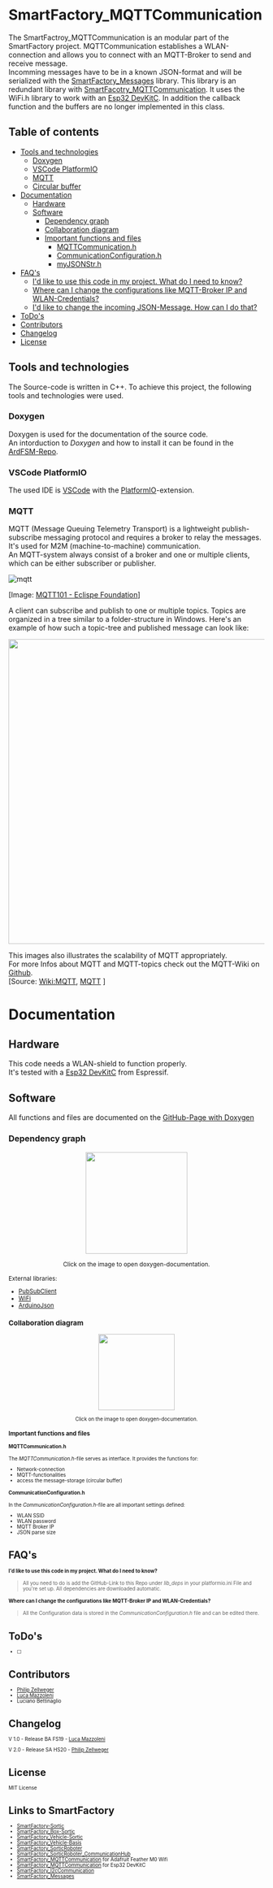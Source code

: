 # SmartFactory_MQTTCommunication

The SmartFactroy_MQTTCommunication is an modular part of the SmartFactory project. MQTTCommunication establishes a WLAN-connection and allows you to connect with an MQTT-Broker to send and receive message.  
Incomming messages have to be in a known JSON-format and will be serialized with the [SmartFactory_Messages](https://github.com/philipzellweger/SmartFactory_Messages) library.
This library is an redundant library with [SmartFacotry_MQTTCommunication](https://github.com/LMazzole/SmartFactory_MQTTCommunication). It uses the WiFi.h library to work with an [Esp32 DevKitC](https://www.espressif.com/en/products/hardware/esp32-devkitc/overview). In addition the callback function and the buffers are no longer implemented in this class.

<!-- add Pagebreak in Print: <div style="page-break-after: always;"></div> -->

## Table of contents
<!-- TOC Generated with https://magnetikonline.github.io/markdown-toc-generate/ -->

- [Tools and technologies](#tools-and-technologies)
	- [Doxygen](#doxygen)
	- [VSCode PlatformIO](#vscode-platformio)
	- [MQTT](#mqtt)
	- [Circular buffer](#circular-buffer)
- [Documentation](#documentation)
	- [Hardware](#hardware)
	- [Software](#software)
		- [Dependency graph](#dependency-graph)
		- [Collaboration diagram](#collaboration-diagram)
		- [Important functions and files](#important-functions-and-files)
			- [MQTTCommunication.h](#mqttcommunicationh)
			- [CommunicationConfiguration.h](#communicationconfigurationh)
			- [myJSONStr.h](#myjsonstrh)
- [FAQ's](#faqs)
	- [I'd like to use this code in my project. What do I need to know?](#id-like-to-use-this-code-in-my-project-what-do-i-need-to-know)
	- [Where can I change the configurations like MQTT-Broker IP and WLAN-Credentials?](#where-can-i-change-the-configurations-like-mqtt-broker-ip-and-wlan-credentials)
	- [I'd like to change the incoming JSON-Message. How can I do that?](#id-like-to-change-the-incoming-json-message-how-can-i-do-that)
- [ToDo's](#todos)
- [Contributors](#contributors)
- [Changelog](#changelog)
- [License](#license)


<div style="page-break-after: always;"></div>


## Tools and technologies

The Source-code is written in C++.
To achieve this project, the following tools and technologies were used.

### Doxygen
Doxygen is used for the documentation of the source code.  
An intorduction to *Doxygen* and how to install it can be found in the [ArdFSM-Repo](https://github.com/LMazzole/ArdFSM#documentation-with-doxygen).  

### VSCode PlatformIO
The used IDE is [VSCode](https://code.visualstudio.com/) with the [PlatformIO](https://platformio.org/platformio-ide)-extension.

### MQTT
MQTT (Message Queuing Telemetry Transport) is a lightweight publish-subscribe messaging protocol and requires a broker to relay the messages. It's used for M2M (machine-to-machine) communication.  
An MQTT-system always consist of a broker and one or multiple clients, which can be either subscriber or publisher. 

![mqtt](https://www.eclipse.org/community/eclipse_newsletter/2014/october/images/article1.1.png)

[Image: [MQTT101 - Eclispe Foundation](<https://www.eclipse.org/community/eclipse_newsletter/2014/october/article2.php>)]

A client can subscribe and publish to one or multiple topics. Topics are organized in a tree similar to a folder-structure in Windows. Here's an example of how such a topic-tree and published message can look like:

<p align="center"><img src="./docs/MQTTTopics.png" height="600"/></p>

This images also illustrates the scalability of MQTT appropriately.  
For more Infos about MQTT and MQTT-topics check out the MQTT-Wiki on [Github](https://github.com/mqtt/mqtt.github.io/wiki).   
[Source: [Wiki:MQTT](https://en.wikipedia.org/wiki/MQTT), [MQTT](https://mqtt.org/) ]  

<div style="page-break-after: always;"></div>

# Documentation
## Hardware
This code needs a WLAN-shield to function properly.  
It's tested with a [Esp32 DevKitC](https://www.espressif.com/en/products/hardware/esp32-devkitc/overview) from Espressif.

## Software
All functions and files are documented on the [GitHub-Page with Doxygen](https://lmazzole.github.io/SmartFactory_MQTTCommunication/)

### Dependency graph

<p align="center">
    <a href=https://lmazzole.github.io/SmartFactory_MQTTCommunication/_m_q_t_t_communication_8h.html>
        <img src="./docs/_m_q_t_t_communication_8h__incl.png" height="200" style="border:none;"/>
    </a>
    <p align="center"><small>Click on the image to open doxygen-documentation.</p>
</p>

External libraries:  
* [PubSubClient](https://pubsubclient.knolleary.net/)
* [WiFi](https://www.arduino.cc/en/Reference/WiFi)
* [ArduinoJson](https://arduinojson.org/)

### Collaboration diagram

<p align="center">
    <a href=https://lmazzole.github.io/SmartFactory_MQTTCommunication/class_communication.html>
        <img src="./docs/class_communication__coll__graph.png" height="150" style="border:none;"/>
    </a>
    <p align="center"><small>Click on the image to open doxygen-documentation.</p>
</p>

<div style="page-break-after: always;"></div>

### Important functions and files

#### MQTTCommunication.h  
The *MQTTCommunication.h*-file serves as interface.
It provides the functions for:
* Network-connection
* MQTT-functionalities
* access the message-storage (circular buffer)

#### CommunicationConfiguration.h
In the *CommunicationConfiguration.h*-file are all important settings defined:
* WLAN SSID
* WLAN password
* MQTT Broker IP
* JSON parse size


<div style="page-break-after: always;"></div>

# FAQ's
#### I'd like to use this code in my project. What do I need to know?  
> All you need to do is add the GitHub-Link to this Repo under *lib_deps* in your platformio.ini File and you're set up. All dependencies are downloaded automatic.

#### Where can I change the configurations like MQTT-Broker IP and WLAN-Credentials?  
> All the Configuration data is stored in the *CommunicationConfiguration.h* file and can be edited there.




# ToDo's

- [ ]

# Contributors
- [Philip Zellweger](https://github.com/philipzellweger)
- [Luca Mazzoleni](https://github.com/LMazzole)
- Luciano Bettinaglio

# Changelog
V 1.0	-	Release BA FS19	-	[Luca Mazzoleni](https://github.com/LMazzole)

V 2.0   -	Release SA HS20 -	[Philip Zellweger](https://github.com/philipzellweger)

# License

MIT License

# Links to SmartFactory
- [SmartFactory-Sortic](https://github.com/LMazzole/SmartFactory-Sortic)
- [SmartFactory_Box-Sortic](https://github.com/LMazzole/SmartFactory_Box-Sortic)
- [SmartFactory_Vehicle-Sortic](https://github.com/LMazzole/SmartFactory_Vehicle-Sortic)
- [SmartFactory_Vehicle-Basis](https://github.com/LMazzole/SmartFactory_Vehicle-Basis)
- [SmartFactory_SorticRoboter](https://github.com/philipzellweger/SmartFactory_SorticRoboter)
- [SmartFactory_SorticRoboter_CommunicationHub](https://github.com/philipzellweger/SmartFactory_SorticRoboter_CommunicationHub)
- [SmartFactory_MQTTCommunication](https://github.com/LMazzole/SmartFactory_MQTTCommunication) for Adafruit Feather M0 Wifi
- [SmartFactory_MQTTCommunication](https://github.com/philipzellweger/SmartFactory_MQTTCommunication) for Esp32 DevKitC
- [SmartFactory_I2cCommunication](https://github.com/philipzellweger/SmartFactory_I2cCommunication)
- [SmartFactory_Messages](https://github.com/philipzellweger/SmartFactory_Messages)
